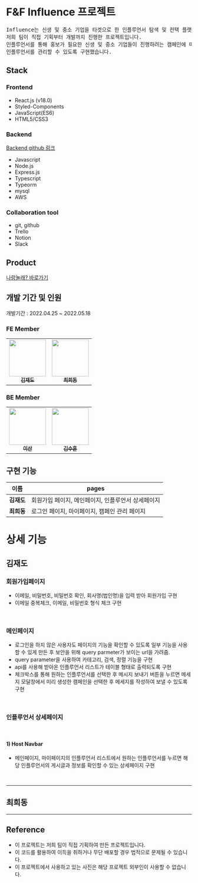 # F&F Influence 프로젝트


</p>

<pre>
Influence는 신생 및 중소 기업을 타겟으로 한 인플루언서 탐색 및 컨택 플랫폼으로 
저희 팀이 직접 기획부터 개발까지 진행한 프로젝트입니다.
인플루언서를 통해 홍보가 필요한 신생 및 중소 기업들이 진행하려는 캠페인에 따라 
인플루언서를 관리할 수 있도록 구현했습니다.
</pre>

## Stack

### Frontend

- React.js (v18.0)
- Styled-Components
- JavaScript(ES6)
- HTML5/CSS3

### Backend

[Backend github 링크 ](https://github.com/suhun96/FNF-influencer)

- Javascript
- Node.js
- Express.js
- Typescript
- Typeorm
- mysql
- AWS

### Collaboration tool

- git, github
- Trello
- Notion
- Slack

## Product

[나랑놀래? 바로가기](http://jaedoinfluence.s3-website.ap-northeast-2.amazonaws.com/)


## 개발 기간 및 인원

개발기간 : 2022.04.25 ~ 2022.05.18

### FE Member

<table>
  <tr>
    <td align="center">
      <a href="https://github.com/kjd3495"
        ><img
          src="https://avatars.githubusercontent.com/kjd3495"
          width="100px;"
          alt=""
        /><br /><sub><b>김재도</b></sub></a
      ><br />
    </td>
    <td align="center">
      <a href="https://github.com/chkevi"
        ><img
          src="https://avatars.githubusercontent.com/u/18214674?v=4"
          width="100px;"
          alt=""
        /><br /><sub><b>최희동</b></sub></a
      ><br />
    </td>
  </tr>
</table>

### BE Member

<table>
  <tr>
    <td align="center">
      <a href="https://github.com/leesan195159"
        ><img
          src="https://avatars.githubusercontent.com/leesan195159"
          width="100px;"
          alt=""
        /><br /><sub><b>이산</b></sub></a
      ><br />
    </td>
    <td align="center">
      <a href="https://github.com/suhun96"
        ><img
          src="https://avatars.githubusercontent.com/u/97911154?v=4"
          width="100px;"
          alt=""
        /><br /><sub><b>김수훈</b></sub></a
      ><br />
    </td>
  </tr>
</table>

## 구현 기능

| 이름       | pages                                                 |
| ---------- | ----------------------------------------------------- |
| **김재도** | 회원가입 페이지, 메인페이지, 인플루언서 상세페이지|
| **최희동** | 로그인 페이지, 마이페이지, 캠페인 관리 페이지      |


# 상세 기능

<h2> 김재도 </h2>
<h3>회원가입페이지</h3>

- 이메일, 비밀번호, 비밀번호 확인, 회사명(법인명)을 입력 받아 회원가입 구현
- 이메일 중복체크, 이메일, 비밀번호 형식 체크 구현

<br/>
<h3>메인페이지</h3>

- 로그인을 하지 않은 사용자도 페이지의 기능을 확인할 수 있도록 일부 기능을 사용할 수 있게 만든 후 보안을 위해 query parmeter가 보이는 url을 가려줌.
- query parameter을 사용하여 카테고리, 검색, 정렬 기능을 구현
- api를 사용해 받아온 인플루언서 리스트가 테이블 형태로 출력되도록 구현
- 체크박스를 통해 원하는 인플루언서를 선택한 후 메시지 보내기 버튼을 누르면 메세지 모달창에서 미리 생성한 캠페인을 선택한 후 메세지를 작성하여 보낼 수 있도록 구현

<br/>

<h3>인플루언서 상세페이지</h3>
<br/>
<h4>1) Host Navbar</h4>

- 메인페이지, 마이페이지의 인플루언서 리스트에서 원하는 인플루언서를 누르면 해당 인플루언서의 게시글과 정보를 확인할 수 있는 상세페이지 구현

<br/>

---

<h2> 최희동 </h2>

---



## Reference

- 이 프로젝트는 저희 팀이 직접 기획하여 만든 프로젝트입니다.
- 이 코드를 활용하여 이득을 취하거나 무단 배포할 경우 법적으로 문제될 수 있습니다.
- 이 프로젝트에서 사용하고 있는 사진은 해당 프로젝트 외부인이 사용할 수 없습니다.


